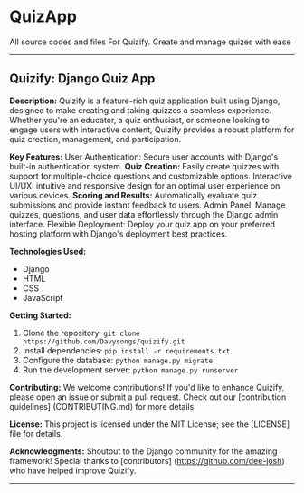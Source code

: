 # QuizApp
All source codes and files For Quizify. Create and manage quizes with ease

---

## Quizify: Django Quiz App

**Description:**
Quizify is a feature-rich quiz application built using Django, designed to make creating and taking quizzes a seamless experience. Whether you're an educator, a quiz enthusiast, or someone looking to engage users with interactive content, Quizify provides a robust platform for quiz creation, management, and participation.

**Key Features:**
User Authentication: Secure user accounts with Django's built-in authentication system.
**Quiz Creation:** Easily create quizzes with support for multiple-choice questions and customizable options.
Interactive UI/UX: intuitive and responsive design for an optimal user experience on various devices.
**Scoring and Results:** Automatically evaluate quiz submissions and provide instant feedback to users.
Admin Panel: Manage quizzes, questions, and user data effortlessly through the Django admin interface.
Flexible Deployment: Deploy your quiz app on your preferred hosting platform with Django's deployment best practices.

**Technologies Used:**
- Django
- HTML
- CSS
- JavaScript

**Getting Started:**
1. Clone the repository: `git clone https://github.com/Davysongs/quizify.git`
2. Install dependencies: `pip install -r requirements.txt`
3. Configure the database: `python manage.py migrate`
4. Run the development server: `python manage.py runserver`

**Contributing:**
We welcome contributions! If you'd like to enhance Quizify, please open an issue or submit a pull request. Check out our [contribution guidelines] (CONTRIBUTING.md) for more details.

**License:**
This project is licensed under the MIT License; see the [LICENSE] file for details.


**Acknowledgments:**
Shoutout to the Django community for the amazing framework!
Special thanks to [contributors] (https://github.com/dee-josh) who have helped improve Quizify.

---
